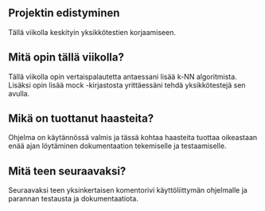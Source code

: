 ## Projektin edistyminen

Tällä viikolla keskityin yksikkötestien korjaamiseen.

## Mitä opin tällä viikolla?

Tällä viikolla opin vertaispalautetta antaessani lisää k-NN algoritmista. Lisäksi opin lisää mock -kirjastosta yrittäessäni tehdä yksikkötestejä sen avulla.

## Mikä on tuottanut haasteita?

Ohjelma on käytännössä valmis ja tässä kohtaa haasteita tuottaa oikeastaan enää ajan löytäminen dokumentaation tekemiselle ja testaamiselle.

## Mitä teen seuraavaksi?

Seuraavaksi teen yksinkertaisen komentorivi käyttöliittymän ohjelmalle ja parannan testausta ja dokumentaatiota.
